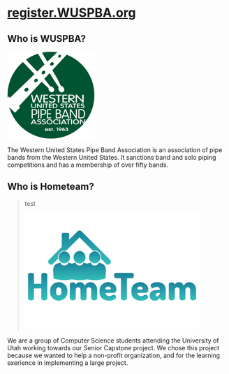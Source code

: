 # [register.WUSPBA.org](http://register.wuspba.org/)

## Who is WUSPBA? 

<img src="logo-2.png" alt="WUSPBA logo" width="200"/>

The Western United States Pipe Band Association is an association of pipe bands from the Western United States.
It sanctions band and solo piping competitions and has a membership of over fifty bands.

## Who is Hometeam?

> test
> 
> <img src="HomeTeam.png" alt="Home team logo" width="400"/>

We are a group of Computer Science students attending the University of Utah working towards our Senior Capstone project.
We chose this project because we wanted to help a non-profit organization, and for the learning exerience in implementing
a large project. 




